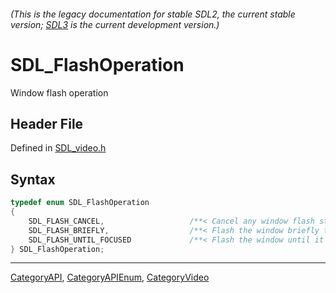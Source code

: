###### (This is the legacy documentation for stable SDL2, the current stable version; [SDL3](https://wiki.libsdl.org/SDL3/) is the current development version.)
# SDL_FlashOperation

Window flash operation

## Header File

Defined in [SDL_video.h](https://github.com/libsdl-org/SDL/blob/SDL2/include/SDL_video.h)

## Syntax

```c
typedef enum SDL_FlashOperation
{
    SDL_FLASH_CANCEL,                   /**< Cancel any window flash state */
    SDL_FLASH_BRIEFLY,                  /**< Flash the window briefly to get attention */
    SDL_FLASH_UNTIL_FOCUSED             /**< Flash the window until it gets focus */
} SDL_FlashOperation;
```

----
[CategoryAPI](CategoryAPI), [CategoryAPIEnum](CategoryAPIEnum), [CategoryVideo](CategoryVideo)


